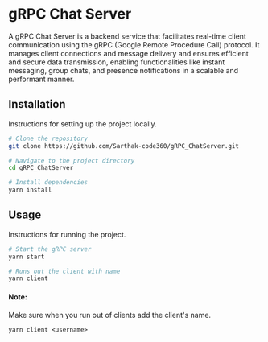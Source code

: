 # gRPC Chat Server

A gRPC Chat Server is a backend service that facilitates real-time client communication using the gRPC (Google Remote Procedure Call) protocol. It manages client connections and message delivery and ensures efficient and secure data transmission, enabling functionalities like instant messaging, group chats, and presence notifications in a scalable and performant manner.

## Installation

Instructions for setting up the project locally.

```bash
# Clone the repository
git clone https://github.com/Sarthak-code360/gRPC_ChatServer.git

# Navigate to the project directory
cd gRPC_ChatServer

# Install dependencies
yarn install
```

## Usage
Instructions for running the project.

```bash
# Start the gRPC server
yarn start

# Runs out the client with name
yarn client
```

#### Note: 
Make sure when you run out of clients add the client's name.
```
yarn client <username>
```
